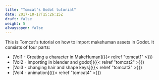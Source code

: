 ```yaml
---
title: "Tomcat's Godot tutorial"
date: 2017-10-17T15:26:15Z
draft: false
weight: 5
alwaysopen: false
---
```


This is Tomcat's tutorial on how to import makehuman assets in Godot. It consists of four parts:

* [Vol1 - Creating a character in MakeHuman]({{< relref "tomcat1" >}})
* [Vol2 - Importing in blender and godot]({{< relref "tomcat2" >}})
* [Vol3 - changing hair and shape keys]({{< relref "tomcat3" >}})
* [Vol4 - animation]({{< relref "tomcat4" >}})
